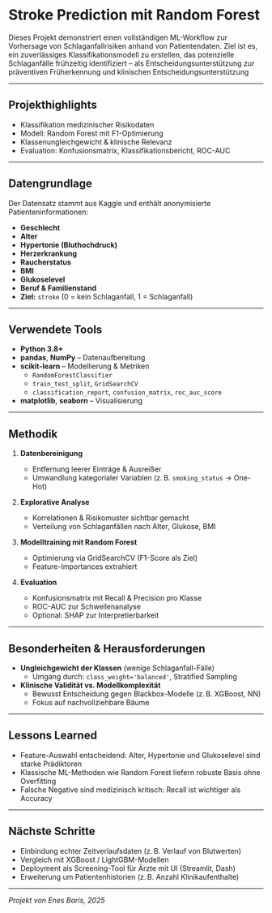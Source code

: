 # Stroke Prediction mit Random Forest

Dieses Projekt demonstriert einen vollständigen ML-Workflow zur Vorhersage von Schlaganfallrisiken anhand von Patientendaten. Ziel ist es, ein zuverlässiges Klassifikationsmodell zu erstellen, das potenzielle Schlaganfälle frühzeitig identifiziert – als Entscheidungsunterstützung zur präventiven Früherkennung und klinischen Entscheidungsunterstützung

---

##  Projekthighlights

-  Klassifikation medizinischer Risikodaten
-  Modell: Random Forest mit F1-Optimierung
-  Klassenungleichgewicht & klinische Relevanz
-  Evaluation: Konfusionsmatrix, Klassifikationsbericht, ROC-AUC

---

##  Datengrundlage

Der Datensatz stammt aus Kaggle und enthält anonymisierte Patienteninformationen:

- **Geschlecht**
- **Alter**
- **Hypertonie (Bluthochdruck)**
- **Herzerkrankung**
- **Raucherstatus**
- **BMI**
- **Glukoselevel**
- **Beruf & Familienstand**
- **Ziel:** `stroke` (0 = kein Schlaganfall, 1 = Schlaganfall)

---

##  Verwendete Tools

- **Python 3.8+**
- **pandas**, **NumPy** – Datenaufbereitung
- **scikit-learn** – Modellierung & Metriken
  - `RandomForestClassifier`
  - `train_test_split`, `GridSearchCV`
  - `classification_report`, `confusion_matrix`, `roc_auc_score`
- **matplotlib**, **seaborn** – Visualisierung

---

##  Methodik

1. **Datenbereinigung**
   - Entfernung leerer Einträge & Ausreißer
   - Umwandlung kategorialer Variablen (z. B. `smoking_status` → One-Hot)

2. **Explorative Analyse**
   - Korrelationen & Risikomuster sichtbar gemacht
   - Verteilung von Schlaganfällen nach Alter, Glukose, BMI

3. **Modelltraining mit Random Forest**
   - Optimierung via GridSearchCV (F1-Score als Ziel)
   - Feature-Importances extrahiert

4. **Evaluation**
   - Konfusionsmatrix mit Recall & Precision pro Klasse
   - ROC-AUC zur Schwellenanalyse
   - Optional: SHAP zur Interpretierbarkeit

---

##  Besonderheiten & Herausforderungen

- **Ungleichgewicht der Klassen** (wenige Schlaganfall-Fälle)
  - Umgang durch: `class_weight='balanced'`, Stratified Sampling
- **Klinische Validität vs. Modellkomplexität**
  - Bewusst Entscheidung gegen Blackbox-Modelle (z. B. XGBoost, NN)
  - Fokus auf nachvollziehbare Bäume

---

##  Lessons Learned

-  Feature-Auswahl entscheidend: Alter, Hypertonie und Glukoselevel sind starke Prädiktoren
-  Klassische ML-Methoden wie Random Forest liefern robuste Basis ohne Overfitting
-  Falsche Negative sind medizinisch kritisch: Recall ist wichtiger als Accuracy

---

##  Nächste Schritte

- Einbindung echter Zeitverlaufsdaten (z. B. Verlauf von Blutwerten)
- Vergleich mit XGBoost / LightGBM-Modellen
- Deployment als Screening-Tool für Ärzte mit UI (Streamlit, Dash)
- Erweiterung um Patientenhistorien (z. B. Anzahl Klinikaufenthalte)

---

*Projekt von Enes Baris, 2025*

